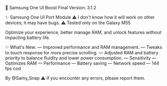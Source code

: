 🔱 Samsung One UI Boost Final
Version: 3.1.2

✨ Samsung One UI Port Module
⚠️ I don't know how it will work on other devices; it may have bugs.
⚠️ Tested only on the Galaxy M55

Optimize your experience, better manage RAM, and unlock features without impacting battery life.

✨ What's New:
— Improved performance and RAM management.
— Tweaks to touch response for more precise scrolling.
— Adjusted RAM and battery priority to balance fluidity and lower power consumption.
— Sensitivity
— Optimizes RAM
— Performance
— Battery saving
— Network speed
— 144 fps cod

By @Samy_Snap
⚠️ If you encounter any errors, please report them. 
